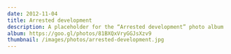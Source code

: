 ```yaml
---
date: 2012-11-04
title: Arrested development
description: A placeholder for the “Arrested development” photo album
album: https://goo.gl/photos/81BXQxVryGGJsXzv9
thumbnail: /images/photos/arrested-development.jpg
---
```

